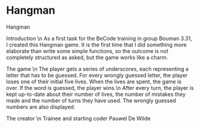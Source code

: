 # Hangman

Hangman

Introduction \n
As a first task for the BeCode training in group Bouman 3.31, I created this Hangman game. 
It is the first time that I did something more elaborate than write some simple functions, 
so the outcome is not completely structured as asked, but the game works like a charm.

The game \n
The player gets a series of underscores, each representing a letter that has to be guessed. 
For every wrongly guessed letter, the player loses one of their initial five lives. When
the lives are spent, the game is over. If the word is guessed, the player wins.\n
After every turn, the player is kept up-to-date about their number of lives, the number of
mistakes they made and the number of turns they have used. The wrongly guessed numbers are
also displayed.

The creator \n
Trainee and starting coder Pauwel De Wilde
